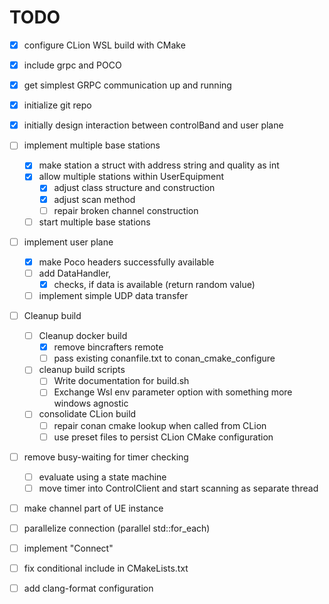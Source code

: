 # TODO
- [x] configure CLion WSL build with CMake
- [x] include grpc and POCO
- [x] get simplest GRPC communication up and running
- [x] initialize git repo
- [x] initially design interaction between controlBand and user plane
 
- [ ] implement multiple base stations
  - [x] make station a struct with address string and quality as int
  - [x] allow multiple stations within UserEquipment
    - [x] adjust class structure and construction
    - [x] adjust scan method
    - [ ] repair broken channel construction
  - [ ] start multiple base stations
- [ ] implement user plane
  - [x] make Poco headers successfully available
  - [ ] add DataHandler, 
    - [x] checks, if data is available (return random value)
  - [ ] implement simple UDP data transfer
- [ ] Cleanup build
  - [ ] Cleanup docker build
    - [x] remove bincrafters remote
    - [ ] pass existing conanfile.txt to conan_cmake_configure
  - [ ] cleanup build scripts
    - [ ] Write documentation for build.sh
    - [ ] Exchange Wsl env parameter option with something more windows agnostic
  - [ ] consolidate CLion build
    - [ ] repair conan cmake lookup when called from CLion
    - [ ] use preset files to persist CLion CMake configuration
- [ ] remove busy-waiting for timer checking
  - [ ] evaluate using a state machine
  - [ ] move timer into ControlClient and start scanning as separate thread
- [ ] make channel part of UE instance
- [ ] parallelize connection (parallel std::for_each)
- [ ] implement "Connect"
- [ ] fix conditional include in CMakeLists.txt
- [ ] add clang-format configuration
